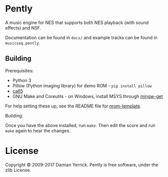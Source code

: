 # Pently

A music engine for NES that supports both NES playback (with sound
effects) and NSF.

Documentation can be found in `docs/` and example tracks can be found in `musicseq.pently`.

## Building

Prerequisites:

- Python 3
- Pillow (Python imaging library) for demo ROM - `pip install pillow`
- [ca65](https://cc65.github.io/cc65/)
- GNU Make and Coreutils - on Windows, install MSYS through
  [mingw-get](http://www.mingw.org/wiki/Getting_Started)

For help setting these up, see the README file for
[nrom-template](https://github.com/pinobatch/nrom-template).

Building:

Once you have the above installed, run `make`.
Then edit the score and run `make` again to hear the changes.

# License
Copyright &copy; 2009-2017 Damian Yerrick.
Pently is free software, under the zlib License.
